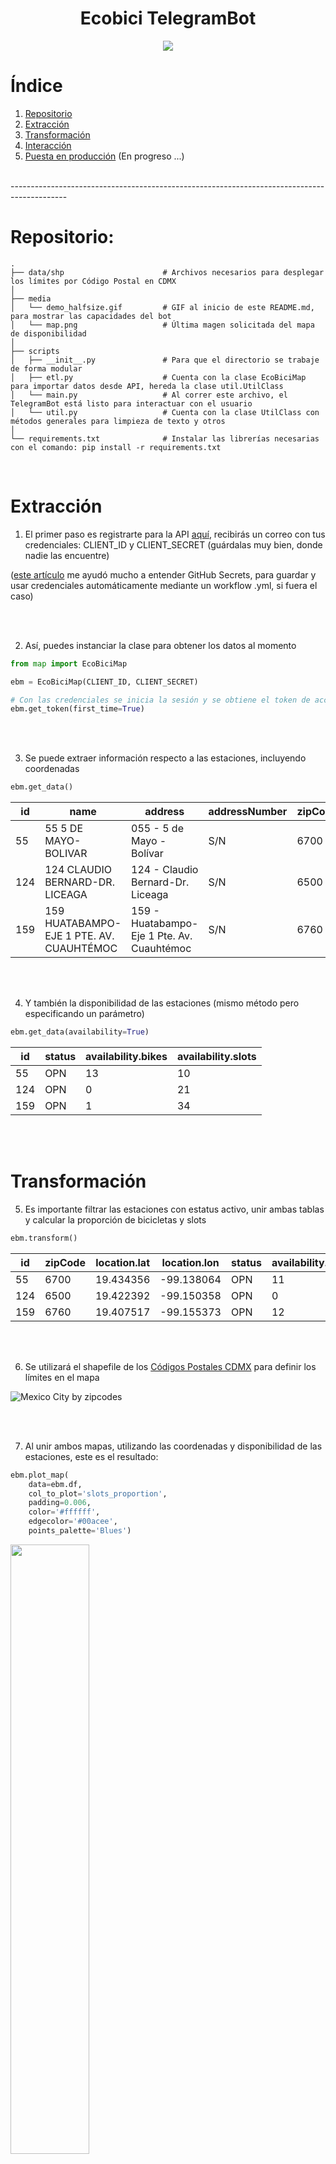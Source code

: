 <h1 align='center'>Ecobici TelegramBot</h1>

<p align="center">
  <img src="https://github.com/Afroefras/ecobici_telegram_bot/blob/main/media/for_readme/demo_halfsize.gif" />
</p>

# Índice
1. [Repositorio](#Repositorio)
2. [Extracción](#Extracción)
3. [Transformación](#Transformación)
4. [Interacción](#Interacción)
5. [Puesta en producción](#Puesta-en-producción) (En progreso ...)

<br>
--------------------------------------------------------------------------------------------
<br>

# Repositorio:
    .
    ├── data/shp                      # Archivos necesarios para desplegar los límites por Código Postal en CDMX
    │
    ├── media
    │   └── demo_halfsize.gif         # GIF al inicio de este README.md, para mostrar las capacidades del bot
    │   └── map.png                   # Última magen solicitada del mapa de disponibilidad
    │
    ├── scripts
    │   ├── __init__.py               # Para que el directorio se trabaje de forma modular
    │   ├── etl.py                    # Cuenta con la clase EcoBiciMap para importar datos desde API, hereda la clase util.UtilClass
    │   └── main.py                   # Al correr este archivo, el TelegramBot está listo para interactuar con el usuario
    │   └── util.py                   # Cuenta con la clase UtilClass con métodos generales para limpieza de texto y otros
    │
    └── requirements.txt              # Instalar las librerías necesarias con el comando: pip install -r requirements.txt

<br>


# Extracción

1. El primer paso es registrarte para la API [aquí](https://www.ecobici.cdmx.gob.mx/es/informacion-del-servicio/open-data), recibirás un correo con tus credenciales: CLIENT_ID y CLIENT_SECRET (guárdalas muy bien, donde nadie las encuentre)

([este artículo](https://canovasjm.netlify.app/2021/01/12/github-secrets-from-python-and-r/) me ayudó mucho a entender GitHub Secrets, para guardar y usar credenciales automáticamente mediante un workflow .yml, si fuera el caso)

<br><br>


2. Así, puedes instanciar la clase para obtener los datos al momento
```python
from map import EcoBiciMap

ebm = EcoBiciMap(CLIENT_ID, CLIENT_SECRET)

# Con las credenciales se inicia la sesión y se obtiene el token de acceso
ebm.get_token(first_time=True)
```

<br><br>


3. Se puede extraer información respecto a las estaciones, incluyendo coordenadas
```python
ebm.get_data()
```
|id|name|address|addressNumber|zipCode|districtCode|districtName|altitude|nearbyStations|stationType|location.lat|location.lon|
|---|---|---|---|---|---|---|---|---|---|---|---|
|55|55 5 DE MAYO-BOLIVAR|055 - 5 de Mayo - Bolívar|S/N|6700|1|Ampliación Granada|None|[65, 87]|BIKE,TPV|19.434356|-99.138064|
|124|124 CLAUDIO BERNARD-DR. LICEAGA|124 - Claudio Bernard-Dr. Liceaga|S/N|6500|1|Ampliación Granada|None|[119, 123, 133]|BIKE|19.422392|-99.150358|
|159|159 HUATABAMPO-EJE 1 PTE. AV. CUAUHTÉMOC|159 - Huatabampo-Eje 1 Pte. Av. Cuauhtémoc|S/N|6760|1|Ampliación Granada|None|[155, 158, 163]|BIKE|19.407517|-99.155373|

<br><br>


4. Y también la disponibilidad de las estaciones (mismo método pero especificando un parámetro)
```python
ebm.get_data(availability=True)
```
|id|status|availability.bikes|availability.slots|
|---|---|---|---|
|55|OPN|13|10|
|124|OPN|0|21|
|159|OPN|1|34|

<br><br>


# Transformación

5. Es importante filtrar las estaciones con estatus activo, unir ambas tablas y calcular la proporción de bicicletas y slots
```python
ebm.transform()
```
|id|zipCode|location.lat|location.lon|status|availability.bikes|availability.slots|slots_proportion|bikes_proportion|
|---|---|---|---|---|---|---|---|---|
|55|6700|19.434356|-99.138064|OPN|11|4|0.27|0.73|
|124|6500|19.422392|-99.150358|OPN|0|34|1.00|0.00|
|159|6760|19.407517|-99.155373|OPN|12|24|0.67|0.33|

<br><br>


6. Se utilizará el shapefile de los [Códigos Postales CDMX](https://datos.cdmx.gob.mx/dataset/7abff432-81a0-4956-8691-0865e2722423/resource/8ee17d1b-2d65-4f23-873e-fefc9e418977) para definir los límites en el mapa

![](media/for_readme/cdmx.png?raw=true "Mexico City by zipcodes") 

<br><br>


7. Al unir ambos mapas, utilizando las coordenadas y disponibilidad de las estaciones, este es el resultado:
```python
ebm.plot_map(
    data=ebm.df,
    col_to_plot='slots_proportion',
    padding=0.006,
    color='#ffffff',
    edgecolor='#00acee', 
    points_palette='Blues')
```

<img src="https://github.com/Afroefras/ecobici_telegram_bot/blob/main/media/for_readme/full_map.jpeg" width=50% height=50%>

<br><br>


# Interacción

8. Al [iniciar un chat con Ecobici TelegramBot](t.me/EcobicimapBot) te muestra las instrucciones del chat
<img src="https://github.com/Afroefras/ecobici_telegram_bot/blob/main/media/for_readme/01_start.png" width=50% height=50%>
Todas las opciones que comienzan con "\" pueden ser presionadas y son inmediatamente enviadas.

<br><br>

9. Tal como en [Ecobici TwitterBot](https://twitter.com/EcobiciMapBot), este bot puede mostrar la disponibilidad total de CDMX mandando el comando `\todo`
<img src="https://github.com/Afroefras/ecobici_telegram_bot/blob/main/media/for_readme/02_todo.png" width=50% height=50%>

<br><br>

10. Incluso puedes actualizar los datos en cualquier momento mandando `\update`
<img src="https://github.com/Afroefras/ecobici_telegram_bot/blob/main/media/for_readme/03_update.png" width=50% height=50%>

<br><br>

11. Ahora, veamos las opciones que filtran una zona en el mapa. En primer lugar está la consulta por código postal, sólo basta con ocupar la palabra `zipcode XXXX` para filtrar en el mapa la zona con código postal `XXXX`
<img src="https://github.com/Afroefras/ecobici_telegram_bot/blob/main/media/for_readme/04_zipcode.png" width=50% height=50%>

<br><br>

12. Por otro lado, es posible filtrar zonas más específicas indicando la colonia. La manera de hacerlo es mandando `colonia XXXX` o bien la abreviatura `col XXXX`. Si el texto recibido se parece a más de una colonia, te mostrará máx 5 opciones para que elijas cuál consultar.
<img src="https://github.com/Afroefras/ecobici_telegram_bot/blob/main/media/for_readme/05_options.jpeg" width=50% height=50%>

<br>

<img src="https://github.com/Afroefras/ecobici_telegram_bot/blob/main/media/for_readme/06_answered.jpeg" width=50% height=50%>

<br><br>

13. Incluso, dado que utiliza [difflib.SequenceMatcher](https://docs.python.org/2/library/difflib.html#sequencematcher-objects) para comparar el texto recibido vs las opciones de colonias válidas, también "corrige" las faltas de ortografía, por ejemplo:
<img src="https://github.com/Afroefras/ecobici_telegram_bot/blob/main/media/for_readme/07_typo.png" width=50% height=50%>

<br><br>

# Puesta en producción 

La investigación preliminar apunta que el script debe instanciarse en un servidor, cómo hacerlo está en progreso, espérenlo ...
